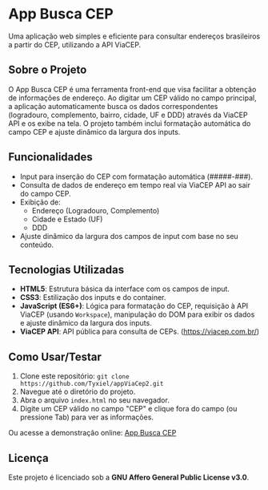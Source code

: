 # App Busca CEP

Uma aplicação web simples e eficiente para consultar endereços brasileiros a partir do CEP, utilizando a API ViaCEP.

## Sobre o Projeto

O App Busca CEP é uma ferramenta front-end que visa facilitar a obtenção de informações de endereço. Ao digitar um CEP válido no campo principal, a aplicação automaticamente busca os dados correspondentes (logradouro, complemento, bairro, cidade, UF e DDD) através da ViaCEP API e os exibe na tela. O projeto também inclui formatação automática do campo CEP e ajuste dinâmico da largura dos inputs.

## Funcionalidades

* Input para inserção do CEP com formatação automática (#####-###).
* Consulta de dados de endereço em tempo real via ViaCEP API ao sair do campo CEP.
* Exibição de:
    * Endereço (Logradouro, Complemento)
    * Cidade e Estado (UF)
    * DDD
* Ajuste dinâmico da largura dos campos de input com base no seu conteúdo.

## Tecnologias Utilizadas

* **HTML5**: Estrutura básica da interface com os campos de input.
* **CSS3**: Estilização dos inputs e do container.
* **JavaScript (ES6+)**: Lógica para formatação do CEP, requisição à API ViaCEP (usando `Workspace`), manipulação do DOM para exibir os dados e ajuste dinâmico da largura dos inputs.
* **ViaCEP API**: API pública para consulta de CEPs. (https://viacep.com.br/)

## Como Usar/Testar

1.  Clone este repositório: `git clone https://github.com/Tyxiel/appViaCep2.git`
2.  Navegue até o diretório do projeto.
3.  Abra o arquivo `index.html` no seu navegador.
4.  Digite um CEP válido no campo "CEP" e clique fora do campo (ou pressione Tab) para ver as informações.

Ou acesse a demonstração online: [App Busca CEP](https://tyxiel.github.io/appViaCep2/)

## Licença

Este projeto é licenciado sob a **GNU Affero General Public License v3.0**.
